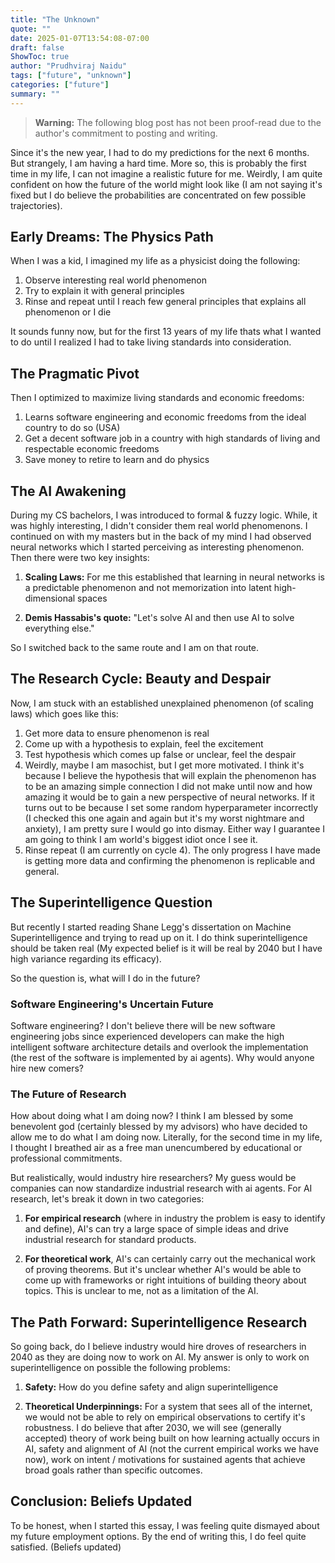 ```yaml
---
title: "The Unknown"
quote: ""
date: 2025-01-07T13:54:08-07:00
draft: false
ShowToc: true
author: "Prudhviraj Naidu"
tags: ["future", "unknown"]
categories: ["future"]
summary: ""
---
```


> **Warning:** The following blog post has not been proof-read due to the author's commitment to posting and writing.

Since it's the new year, I had to do my predictions for the next 6 months. But strangely, I am having a hard time. More so, this is probably the first time in my life, I can not imagine a realistic future for me. Weirdly, I am quite confident on how the future of the world might look like (I am not saying it's fixed but I do believe the probabilities are concentrated on few possible trajectories). 

## Early Dreams: The Physics Path

When I was a kid, I imagined my life as a physicist doing the following:

1. Observe interesting real world phenomenon
2. Try to explain it with general principles  
3. Rinse and repeat until I reach few general principles that explains all phenomenon or I die

It sounds funny now, but for the first 13 years of my life thats what I wanted to do until I realized I had to take living standards into consideration. 

## The Pragmatic Pivot

Then I optimized to maximize living standards and economic freedoms:

1. Learns software engineering and economic freedoms from the ideal country to do so (USA)
2. Get a decent software job in a country with high standards of living and respectable economic freedoms
3. Save money to retire to learn and do physics

## The AI Awakening

During my CS bachelors, I was introduced to formal & fuzzy logic. While, it was highly interesting, I didn't consider them real world phenomenons. I continued on with my masters but in the back of my mind I had observed neural networks which I started perceiving as interesting phenomenon. Then there were two key insights:

1. **Scaling Laws:** For me this established that learning in neural networks is a predictable phenomenon and not memorization into latent high-dimensional spaces

2. **Demis Hassabis's quote:** "Let's solve AI and then use AI to solve everything else."

So I switched back to the same route and I am on that route. 

## The Research Cycle: Beauty and Despair

Now, I am stuck with an established unexplained phenomenon (of scaling laws) which goes like this:

1. Get more data to ensure phenomenon is real
2. Come up with a hypothesis to explain, feel the excitement
3. Test hypothesis which comes up false or unclear, feel the despair
4. Weirdly, maybe I am masochist, but I get more motivated. I think it's because I believe the hypothesis that will explain the phenomenon has to be an amazing simple connection I did not make until now and how amazing it would be to gain a new perspective of neural networks. If it turns out to be because I set some random hyperparameter incorrectly (I checked this one again and again but it's my worst nightmare and anxiety), I am pretty sure I would go into dismay. Either way I guarantee I am going to think I am world's biggest idiot once I see it.
5. Rinse repeat (I am currently on cycle 4). The only progress I have made is getting more data and confirming the phenomenon is replicable and general.

## The Superintelligence Question

But recently I started reading Shane Legg's dissertation on Machine Superintelligence and trying to read up on it. I do think superintelligence should be taken real (My expected belief is it will be real by 2040 but I have high variance regarding its efficacy). 

So the question is, what will I do in the future? 

### Software Engineering's Uncertain Future

Software engineering? I don't believe there will be new software engineering jobs since experienced developers can make the high intelligent software architecture details and overlook the implementation (the rest of the software is implemented by ai agents). Why would anyone hire new comers?

### The Future of Research

How about doing what I am doing now? I think I am blessed by some benevolent god (certainly blessed by my advisors) who have decided to allow me to do what I am doing now. Literally, for the second time in my life, I thought I breathed air as a free man unencumbered by educational or professional commitments. 

But realistically, would industry hire researchers? My guess would be companies can now standardize industrial research with ai agents. For AI research, let's break it down in two categories:

1. **For empirical research** (where in industry the problem is easy to identify and define), AI's can try a large space of simple ideas and drive industrial research for standard products.

2. **For theoretical work**, AI's can certainly carry out the mechanical work of proving theorems. But it's unclear whether AI's would be able to come up with frameworks or right intuitions of building theory about topics. This is unclear to me, not as a limitation of the AI.

## The Path Forward: Superintelligence Research

So going back, do I believe industry would hire droves of researchers in 2040 as they are doing now to work on AI. My answer is only to work on superintelligence on possible the following problems:

1. **Safety:** How do you define safety and align superintelligence

2. **Theoretical Underpinnings:** For a system that sees all of the internet, we would not be able to rely on empirical observations to certify it's robustness. I do believe that after 2030, we will see (generally accepted) theory of work being built on how learning actually occurs in AI, safety and alignment of AI (not the current empirical works we have now), work on intent / motivations for sustained agents that achieve broad goals rather than specific outcomes.

## Conclusion: Beliefs Updated

To be honest, when I started this essay, I was feeling quite dismayed about my future employment options. By the end of writing this, I do feel quite satisfied. (Beliefs updated)